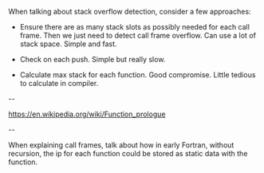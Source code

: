 When talking about stack overflow detection, consider a few approaches:

- Ensure there are as many stack slots as possibly needed for each call frame.
  Then we just need to detect call frame overflow. Can use a lot of stack space.
  Simple and fast.

- Check on each push. Simple but really slow.

- Calculate max stack for each function. Good compromise. Little tedious to
  calculate in compiler.

--

https://en.wikipedia.org/wiki/Function_prologue

--

When explaining call frames, talk about how in early Fortran, without recursion,
the ip for each function could be stored as static data with the function.
